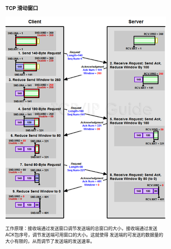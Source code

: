 ### TCP 滑动窗口

![](/assest/img/tcpmovingwindow.png)

工作原理：接收端通过发送窗口调节发送端的总窗口的大小，接收端通过发送ACK包序号，调节发送端可用窗口的大小。这就使得 发送端的可发送的数据量的大小有限的，从而调节了发送端的发送速率。